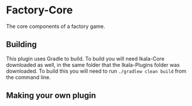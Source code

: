 # Factory-Core

The core components of a factory game.

## Building

This plugin uses Gradle to build. To build you will need Ikala-Core downloaded
as well, in the same folder that the Ikala-Plugins folder was downloaded. To 
build this you will need to run `./gradlew clean build` from the command
line.

## Making your own plugin
